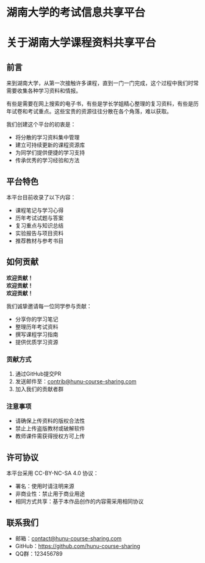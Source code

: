 # 湖南大学的考试信息共享平台

<!-- ## About

欢迎来到湖南大学课程资料共享平台！本平台旨在为湖大学子提供一个便捷、高效的课程资料共享与学习交流空间。

**在这里，您可以找到**：
- 各院系专业课程的学习资料
- 历年考试真题与复习重点
- 学长学姐的学习笔记与经验分享
- 课程相关的拓展资源与参考书目

**平台特色**：
1. 资料分类清晰，按院系、专业、课程层级划分
2. 支持在线预览与下载
3. 定期更新最新课程资料，平台由大家共建共享

让我们一起共建共享，互帮互助，共同进步！ -->

# 关于湖南大学课程资料共享平台

## 前言

来到湖南大学，从第一次接触许多课程，直到一门一门完成，这个过程中我们时常需要收集各种学习资料和情报。

有些是需要在网上搜索的电子书，有些是学长学姐精心整理的复习资料，有些是历年试卷和考试重点。这些宝贵的资源往往分散在各个角落，难以获取。

我们创建这个平台的初衷是：
- 将分散的学习资料集中管理
- 建立可持续更新的课程资源库
- 为同学们提供便捷的学习支持
- 传承优秀的学习经验和方法

## 平台特色

本平台目前收录了以下内容：
- 课程笔记与学习心得
- 历年考试试题与答案
- 复习重点与知识总结
- 实验报告与项目资料
- 推荐教材与参考书目

## 如何贡献

**欢迎贡献！**  
**欢迎贡献！**  
**欢迎贡献！**

我们诚挚邀请每一位同学参与贡献：
- 分享你的学习笔记
- 整理历年考试资料
- 撰写课程学习指南
- 提供优质学习资源

### 贡献方式
1. 通过GitHub提交PR
2. 发送邮件至：contrib@hunu-course-sharing.com
3. 加入我们的贡献者群

### 注意事项
- 请确保上传资料的版权合法性
- 禁止上传盗版教材或破解软件
- 教师课件需获得授权方可上传

## 许可协议
本平台采用 CC-BY-NC-SA 4.0 协议：
- 署名：使用时请注明来源
- 非商业性：禁止用于商业用途
- 相同方式共享：基于本作品创作的内容需采用相同协议

## 联系我们
- 邮箱：contact@hunu-course-sharing.com
- GitHub：https://github.com/hunu-course-sharing
- QQ群：123456789